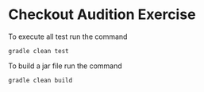 # Checkout Audition Exercise

To execute all test run the command 

`gradle clean test`


To build a jar file run the command

`gradle clean build`



